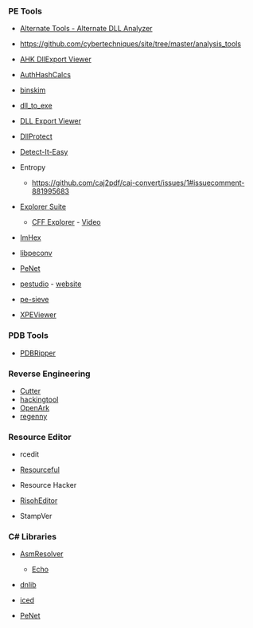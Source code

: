 ### PE Tools

- [Alternate Tools - Alternate DLL Analyzer](https://www.alternate-tools.com/pages/c_dllanalyzer.php?lang=ENG)

- https://github.com/cybertechniques/site/tree/master/analysis_tools

- [AHK DllExport Viewer](https://github.com/jNizM/DllExport)

- [AuthHashCalcs](https://github.com/hfiref0x/AuthHashCalc)

- [binskim](https://github.com/microsoft/binskim)

- [dll_to_exe](https://github.com/hasherezade/dll_to_exe)

- [DLL Export Viewer](http://www.nirsoft.net/utils/dll_export_viewer.html)

- [DllProtect](https://github.com/wanttobeno/DllProtect)

- [Detect-It-Easy](https://github.com/horsicq/Detect-It-Easy)

- Entropy
  
  - https://github.com/caj2pdf/caj-convert/issues/1#issuecomment-881995683

- [Explorer Suite](https://ntcore.com/?page_id=388)
  
  - [CFF Explorer](https://github.com/cybertechniques/site/blob/master/analysis_tools/cff-explorer/index.md) - [Video](https://www.youtube.com/watch?v=9Hyg3_WE9Ks)

- [ImHex](https://github.com/WerWolv/ImHex)

- [libpeconv](https://github.com/hasherezade/libpeconv)

- [PeNet](https://github.com/secana/PeNet)

- [pestudio](https://github.com/cybertechniques/site/blob/master/analysis_tools/pestudio/index.md) - [website](https://www.winitor.com/)

- [pe-sieve](https://github.com/hasherezade/pe-sieve)

- [XPEViewer](https://github.com/horsicq/XPEViewer)

### PDB Tools

- [PDBRipper](https://github.com/horsicq/PDBRipper)

### Reverse Engineering

- [Cutter](https://github.com/rizinorg/cutter)
- [hackingtool](https://github.com/Z4nzu/hackingtool)
- [OpenArk](https://github.com/BlackINT3/OpenArk)
- [regenny](https://github.com/cursey/regenny)

### Resource Editor

- rcedit

- [Resourceful](https://github.com/drbenmorgan/Resourceful)

- Resource Hacker

- [RisohEditor](https://github.com/katahiromz/RisohEditor)

- StampVer

### C# Libraries

- [AsmResolver](https://github.com/Washi1337/AsmResolver)
  
  - [Echo](https://github.com/Washi1337/Echo)

- [dnlib](https://github.com/0xd4d/dnlib)

- [iced](https://github.com/icedland/iced)

- [PeNet](https://github.com/secana/PeNet)
